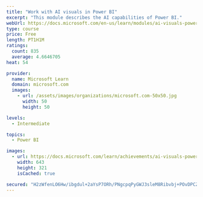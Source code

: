 ```yaml
---
title: "Work with AI visuals in Power BI"
excerpt: "This module describes the AI capabilities of Power BI."
webUrl: https://docs.microsoft.com/en-us/learn/modules/ai-visuals-power-bi/
type: course
price: Free
length: PT1H1M
ratings:
  count: 835
  average: 4.6646705
heat: 54

provider:
  name: Microsoft Learn
  domain: microsoft.com
  images:
    - url: /assets/images/organizations/microsoft.com-50x50.jpg
      width: 50
      height: 50

levels:
  - Intermediate

topics:
  - Power BI

images:
  - url: https://docs.microsoft.com/learn/achievements/ai-visuals-power-bi-social.png
    width: 643
    height: 321
    isCached: true

secured: "H2zWfenLO6Hw/ibgdul+2aYsP7ORh/PNgcpqPyGWJ3sleM8Ribvbj+POvDPCZAVYHflbcDfN0z49Zbp4XfY0e6K7kmTQPTQCrWgdPb2VeRqNg3w+FEVeT2LITQXYGYo+tzqg/wO5ESMXR/Si4rAynubfIdPzcnjbj51brJMGSi6HkSJUEVcF9U5tIGUjvUjRdQE6UZclP8fwowVNop20iXIKkArW+a/3z6MdR3SpMesTUbs0jVQJoVNjqLWKrcmBxgO7vAYPimieGh8TR8C5r+bBYy1Be0vX80YD4rWZ0IM/THJ2gPGQ0oyafKnUggzN5Z7u/3BbMksDtkmeJMqiRbEkvJ5eyQ9pt16lUl9tVs/zU812UCBWt+RpwWdE0pFwEjtkjoNTOXCLP3ZSni+1Qv4vuYeIB711yCmdxqpIdTg=;tet6lw8BjJnzYQgpu1q3zg=="
---
```


